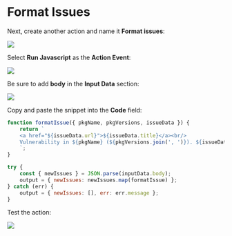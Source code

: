 # Format Issues

Next, create another action and name it **Format issues**:

![](../../../.gitbook/assets/zappier-format-issues-main.png)

Select **Run Javascript** as the **Action Event**:

![](../../../.gitbook/assets/zappier-format-issues-script.png)

Be sure to add **body** in the **Input Data** section:

![](../../../.gitbook/assets/zappier-format-issues-setup.png)

Copy and paste the snippet into the **Code** field:

```javascript
function formatIssue({ pkgName, pkgVersions, issueData }) {
    return `
    <a href="${issueData.url}">${issueData.title}</a><br/>
    Vulnerability in ${pkgName} (${pkgVersions.join(', ')}). ${issueData.severity} severity.
    `;
}

try {
    const { newIssues } = JSON.parse(inputData.body);
    output = { newIssues: newIssues.map(formatIssue) };
} catch (err) {
    output = { newIssues: [], err: err.message };
}
```

Test the action:

![](../../../.gitbook/assets/zappier-format-issues-test.png)

